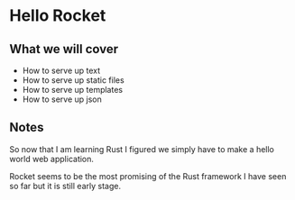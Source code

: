 # Hello Rocket

## What we will cover

* How to serve up text
* How to serve up static files
* How to serve up templates
* How to serve up json

## Notes

So now that I am learning Rust I figured we simply have to make a hello world web application.

Rocket seems to be the most promising of the Rust framework I have seen so far but it is still early stage.
